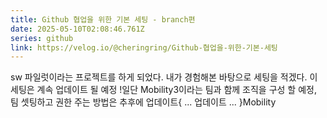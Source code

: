 ```yaml
---
title: Github 협업을 위한 기본 세팅 - branch편 
date: 2025-05-10T02:08:46.761Z
series: github
link: https://velog.io/@cheringring/Github-협업을-위한-기본-세팅
---
```


sw 파일럿이라는 프로젝트를 하게 되었다. 내가 경험해본 바탕으로 세팅을 적겠다. 이 세팅은 계속 업데이트 될 예정 !일단 Mobility3이라는 팀과 함께 조직을 구성 할 예정, 팀 셋팅하고 권한 주는 방법은 추후에 업데이트{ ... 업데이트 ... }Mobility
